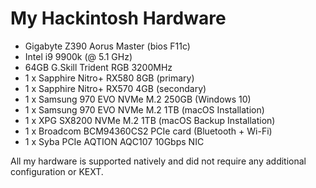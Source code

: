 # My Hackintosh Hardware

- Gigabyte Z390 Aorus Master (bios F11c)
- Intel i9 9900k (@ 5.1 GHz)
- 64GB G.Skill Trident RGB 3200MHz
- 1 x Sapphire Nitro+ RX580 8GB (primary)
- 1 x Sapphire Nitro+ RX570 4GB (secondary)
- 1 x Samsung 970 EVO NVMe M.2 250GB (Windows 10)
- 1 x Samsung 970 EVO NVMe M.2 1TB (macOS Installation)
- 1 x XPG SX8200 NVMe M.2 1TB (macOS Backup Installation)
- 1 x Broadcom BCM94360CS2 PCIe card (Bluetooth + Wi-Fi)
- 1 x Syba PCIe AQTION AQC107 10Gbps NIC

All my hardware is supported natively and did not require any additional configuration or KEXT.
